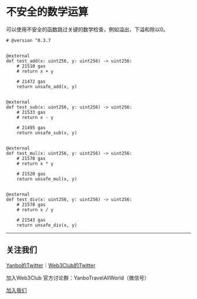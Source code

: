 # 不安全的数学运算
可以使用不安全的函数跳过关键的数学检查，例如溢出，下溢和除以0。

```
# @version ^0.3.7


@external
def test_add(x: uint256, y: uint256) -> uint256:
    # 21510 gas
    # return x + y

    # 21472 gas
    return unsafe_add(x, y)


@external
def test_sub(x: uint256, y: uint256) -> uint256:
    # 21533 gas
    # return x - y

    # 21495 gas
    return unsafe_sub(x, y)


@external
def test_mul(x: uint256, y: uint256) -> uint256:
    # 21578 gas
    # return x * y

    # 21520 gas
    return unsafe_mul(x, y)


@external
def test_div(x: uint256, y: uint256) -> uint256:
    # 21578 gas
    # return x / y

    # 21543 gas
    return unsafe_div(x, y)

```


---
## 关注我们
[Yanbo的Twitter](https://twitter.com/YanboOfficial)｜[Web3Club的Twitter](https://twitter.com/Web3ClubCN)

加入Web3Club 官方讨论群：YanboTravelAllWorld（微信号）

[加入我们](https://github.com/Web3-Club/Intro./blob/main/Join%20club.md)